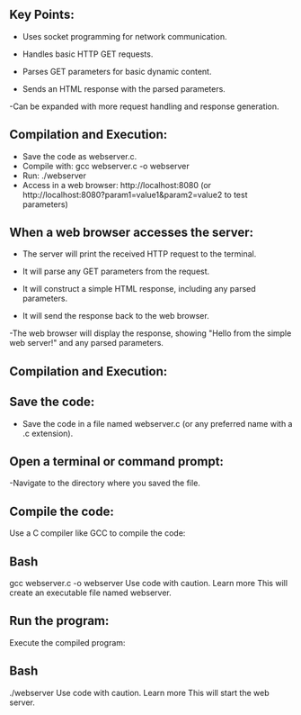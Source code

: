 ## Key Points:

- Uses socket programming for network communication.

- Handles basic HTTP GET requests.

- Parses GET parameters for basic dynamic content.

- Sends an HTML response with the parsed parameters.

-Can be expanded with more request handling and response generation.


## Compilation and Execution:

- Save the code as webserver.c.
- Compile with: gcc webserver.c -o webserver
- Run: ./webserver
- Access in a web browser: http://localhost:8080 (or http://localhost:8080?param1=value1&param2=value2 to test parameters) 

## When a web browser accesses the server:

- The server will print the received HTTP request to the terminal.

- It will parse any GET parameters from the request.

- It will construct a simple HTML response, including any parsed parameters.

- It will send the response back to the web browser.

-The web browser will display the response, showing "Hello from the simple web server!" and any parsed parameters. 

## Compilation and Execution:

## Save the code:
- Save the code in a file named webserver.c (or any preferred name with a .c extension).

## Open a terminal or command prompt:
-Navigate to the directory where you saved the file.

## Compile the code:
Use a C compiler like GCC to compile the code:

## Bash
gcc webserver.c -o webserver
Use code with caution. Learn more
This will create an executable file named webserver.

## Run the program:
Execute the compiled program:
## Bash
./webserver
Use code with caution. Learn more
This will start the web server.